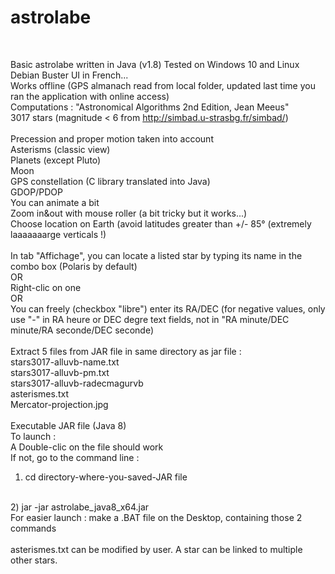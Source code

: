 # astrolabe
<br>

Basic astrolabe written in Java (v1.8)
Tested on Windows 10 and Linux Debian Buster 
UI in French...
<br>
Works offline (GPS almanach read from local folder, updated last time you ran the application with online access)
<br>
Computations : "Astronomical Algorithms 2nd Edition, Jean Meeus"
<br>
3017 stars (magnitude < 6 from http://simbad.u-strasbg.fr/simbad/)
<br>  
Precession and proper motion taken into account
<br>
Asterisms (classic view)
<br>
Planets (except Pluto) 
<br>
Moon
<br>
GPS constellation (C library translated into Java)
<br>
GDOP/PDOP
<br>
You can animate a bit
<br>
Zoom in&out with mouse roller (a bit tricky but it works...)
<br>
Choose location on Earth (avoid latitudes greater than +/- 85° (extremely laaaaaaarge verticals !)
<br>
<br>
In tab "Affichage", you can locate a listed star by typing its name in the combo box (Polaris by default)
<br>
OR
<br>
Right-clic on one
<br>
OR
<br>
You can freely (checkbox "libre") enter its RA/DEC (for negative values, only use "-" in RA heure or DEC degre text fields, not in "RA minute/DEC minute/RA seconde/DEC seconde) 
<br>
<br>
Extract 5 files from JAR file in same directory as jar file :
<br>stars3017-alluvb-name.txt
<br>stars3017-alluvb-pm.txt
<br>stars3017-alluvb-radecmagurvb
<br>asterismes.txt
<br>Mercator-projection.jpg
<br>
<br>
Executable JAR file (Java 8)
<br>
To launch : 
<br>
A Double-clic on the file should work
<br>
If not, go to the command line :
<br>
1) cd directory-where-you-saved-JAR file
<br>
2) jar -jar astrolabe_java8_x64.jar 
<br>
For easier launch : make a .BAT file on the Desktop, containing those 2 commands
<br>
<br>
asterismes.txt can be modified by user. A star can be linked to multiple other stars.